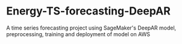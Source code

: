 # Energy-TS-forecasting-DeepAR
A time series forecasting project using SageMaker's DeepAR model, preprocessing, training and deployment of model on AWS
